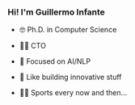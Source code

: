### Hi! I'm Guillermo Infante

- 🤓 Ph.D. in Computer Science
  
- 👨‍💼 CTO
  
- 🧠 Focused on AI/NLP
  
- 🚀 Like building innovative stuff
  
- 🚴‍♂️ Sports every now and then...
